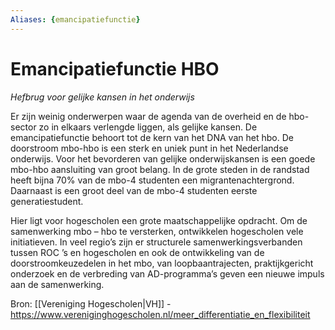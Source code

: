 ```yaml
---
Aliases: {emancipatiefunctie}
---
```


# Emancipatiefunctie HBO

*Hefbrug voor gelijke kansen in het onderwijs*

Er zijn weinig onderwerpen waar de agenda van de overheid en de hbo-sector zo in elkaars verlengde liggen, als gelijke kansen. De emancipatiefunctie behoort tot de kern van het DNA van het hbo. De doorstroom mbo-hbo is een sterk en uniek punt in het Nederlandse onderwijs. Voor het bevorderen van gelijke onderwijskansen is een goede mbo-hbo aansluiting van groot belang. In de grote steden in de randstad heeft bijna 70% van de mbo-4 studenten een migrantenachtergrond. Daarnaast is een groot deel van de mbo-4 studenten eerste generatiestudent. 

Hier ligt voor hogescholen een grote maatschappelijke opdracht. Om de samenwerking mbo – hbo te versterken, ontwikkelen hogescholen vele initiatieven. In veel regio’s zijn er structurele samenwerkingsverbanden tussen ROC ’s en hogescholen en ook de ontwikkeling van de doorstroomkeuzedelen in het mbo, van loopbaantrajecten, praktijkgericht onderzoek en de verbreding van AD-programma’s geven een nieuwe impuls aan de samenwerking.

Bron: [[Vereniging Hogescholen|VH]] - https://www.vereniginghogescholen.nl/meer_differentiatie_en_flexibiliteit